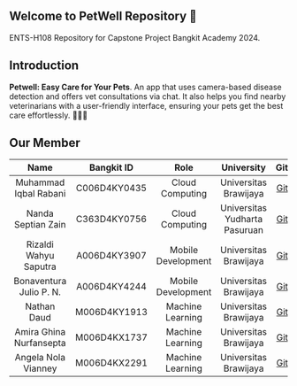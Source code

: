 ## Welcome to PetWell Repository 👋

ENTS-H108 Repository for Capstone Project Bangkit Academy 2024.

## Introduction
<!--
<div align="center">
<img src="https://raw.githubusercontent.com/SaveMoneyCapstone/.github/main/profile/Savemoney_banner.png" >
</div> <br>
-->
**Petwell: Easy Care for Your Pets**. An app that uses camera-based disease detection and offers vet consultations via chat. It also helps you find nearby veterinarians with a user-friendly interface, ensuring your pets get the best care effortlessly. 📱🐱🐶

## Our Member

|          Name          |    Bangkit ID    |        Role        |            University             |                  Github                   |
| :--------------------: | :--------------: | :----------------: | :-------------------------------: | :---------------------------------------: |
|  Muhammad Iqbal Rabani |   C006D4KY0435   |  Cloud Computing   |       Universitas Brawijaya       | [Github](https://github.com/iqbalrabani)  |
|   Nanda Septian Zain   |   C363D4KY0756   |  Cloud Computing   |   Universitas Yudharta Pasuruan   |   [Github](https://github.com/vzeenz)     |
|  Rizaldi Wahyu Saputra |   A006D4KY3907   | Mobile Development |       Universitas Brawijaya       |     [Github](https://github.com/Ryzald)   |
| Bonaventura Julio P. N.|   A006D4KY4244   | Mobile Development |       Universitas Brawijaya       |   [Github](https://github.com/bona1507)   |
|      Nathan Daud       |   M006D4KY1913   |  Machine Learning  |       Universitas Brawijaya       | [Github](https://github.com/NathanDaud123)|
| Amira Ghina Nurfansepta|   M006D4KX1737   |  Machine Learning  |       Universitas Brawijaya       |   [Github](https://github.com/amiragn)    |
|  Angela Nola Vianney   |   M006D4KX2291   |  Machine Learning  |       Universitas Brawijaya       |  [Github](https://github.com/angelanolav) |
